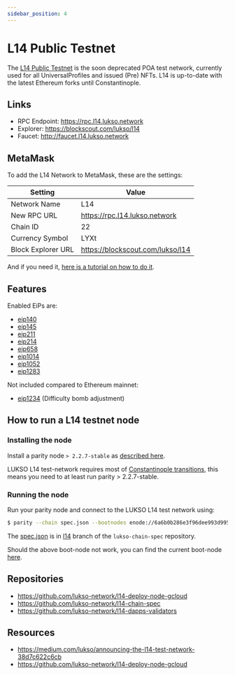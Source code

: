 ```yaml
---
sidebar_position: 4
---
```


# L14 Public Testnet

The [L14 Public Testnet](http://explorer.l14.lukso.network/) is the soon deprecated POA test network, currently used for all UniversalProfiles and issued (Pre) NFTs. L14 is up-to-date with the latest Ethereum forks until Constantinople.

## Links

- RPC Endpoint: <https://rpc.l14.lukso.network>
- Explorer: <https://blockscout.com/lukso/l14>
- Faucet: <http://faucet.l14.lukso.network>

## MetaMask

To add the L14 Network to MetaMask, these are the settings:

| Setting            | Value                            |
| ------------------ | -------------------------------- |
| Network Name       | L14                              |
| New RPC URL        | https://rpc.l14.lukso.network    |
| Chain ID           | 22                               |
| Currency Symbol    | LYXt                             |
| Block Explorer URL | https://blockscout.com/lukso/l14 |

And if you need it, [here is a tutorial on how to do it](https://metamask.zendesk.com/hc/en-us/articles/360043227612-How-to-add-a-custom-network-RPC).

## Features

Enabled EiPs are:

- [eip140](https://github.com/ethereum/EIPs/blob/master/EIPS/eip-140.md)
- [eip145](https://github.com/ethereum/EIPs/blob/master/EIPS/eip-145.md)
- [eip211](https://github.com/ethereum/EIPs/blob/master/EIPS/eip-211.md)
- [eip214](https://github.com/ethereum/EIPs/blob/master/EIPS/eip-214.md)
- [eip658](https://github.com/ethereum/EIPs/blob/master/EIPS/eip-658.md)
- [eip1014](https://github.com/ethereum/EIPs/blob/master/EIPS/eip-1014.md)
- [eip1052](https://github.com/ethereum/EIPs/blob/master/EIPS/eip-1052.md)
- [eip1283](https://github.com/ethereum/EIPs/blob/master/EIPS/eip-1283.md)

Not included compared to Ethereum mainnet:

- [eip1234](https://github.com/ethereum/EIPs/blob/master/EIPS/eip-1234.md) (Difficulty bomb adjustment)

## How to run a L14 testnet node

### Installing the node

Install a parity node `> 2.2.7-stable` as [described here](https://openethereum.github.io/Setup.html).

LUKSO L14 test-network requires most of [Constantinople transitions](https://blog.ethereum.org/2019/02/22/ethereum-constantinople-st-petersburg-upgrade-announcement/), this means you need to at least run parity > 2.2.7-stable.

### Running the node

Run your parity node and connect to the LUKSO L14 test network using:

```bash
$ parity --chain spec.json --bootnodes enode://6a6b0b286e3f96dee993d995f3fd435a065388664e211f02533e28c9ddc31089eb90f71d1386c3c74ee60f79df86cacdb10992c38e2f9cccac4881cb84526415@35.195.116.26:30303
```

The [spec.json](https://github.com/lukso-network/lukso-chain-spec/blob/l14/spec.json) is in [l14](https://github.com/lukso-network/lukso-chain-spec/tree/l14) branch of the `lukso-chain-spec` repository.

Should the above boot-node not work, you can find the current boot-node [here](https://github.com/lukso-network/lukso-chain-spec/blob/l14/bootnodes.txt).

## Repositories

- <https://github.com/lukso-network/l14-deploy-node-gcloud>
- <https://github.com/lukso-network/l14-chain-spec>
- <https://github.com/lukso-network/l14-dapps-validators>

## Resources

- https://medium.com/lukso/announcing-the-l14-test-network-38d7c622c6cb
- https://github.com/lukso-network/l14-deploy-node-gcloud
